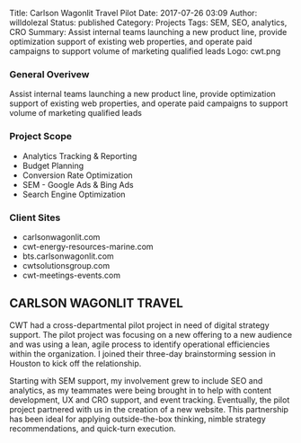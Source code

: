 Title: Carlson Wagonlit Travel Pilot
Date: 2017-07-26 03:09
Author: willdolezal
Status: published
Category: Projects
Tags: SEM, SEO, analytics, CRO
Summary: Assist internal teams launching a new product line, provide optimization support of existing web properties, and operate paid campaigns to support volume of marketing qualified leads
Logo: cwt.png

### General Overivew
Assist internal teams launching a new product line, provide optimization support of existing web properties, and operate paid campaigns to support volume of marketing qualified leads

### Project Scope
- Analytics Tracking & Reporting
- Budget Planning
- Conversion Rate Optimization
- SEM - Google Ads & Bing Ads
- Search Engine Optimization

### Client Sites
- carlsonwagonlit.com
- cwt-energy-resources-marine.com
- bts.carlsonwagonlit.com
- cwtsolutionsgroup.com
- cwt-meetings-events.com

## CARLSON WAGONLIT TRAVEL
CWT had a cross-departmental pilot project in need of digital strategy support. The pilot project was focusing on a new offering to a new audience and was using a lean, agile process to identify operational efficiencies within the organization. I joined their three-day brainstorming session in Houston to kick off the relationship.

Starting with SEM support, my involvement grew to include SEO and analytics, as my teammates were being brought in to help with content development, UX and CRO support, and event tracking. Eventually, the pilot project partnered with us in the creation of a new website. This partnership has been ideal for applying outside-the-box thinking, nimble strategy recommendations, and quick-turn execution.

